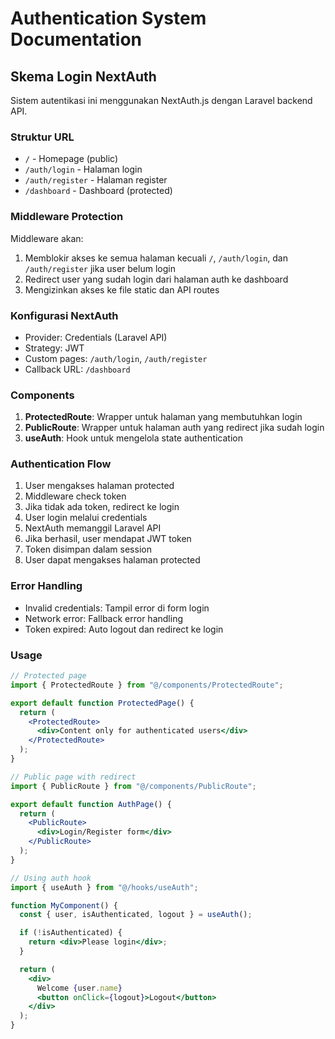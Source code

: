 # Authentication System Documentation

## Skema Login NextAuth

Sistem autentikasi ini menggunakan NextAuth.js dengan Laravel backend API.

### Struktur URL

- `/` - Homepage (public)
- `/auth/login` - Halaman login
- `/auth/register` - Halaman register
- `/dashboard` - Dashboard (protected)

### Middleware Protection

Middleware akan:

1. Memblokir akses ke semua halaman kecuali `/`, `/auth/login`, dan `/auth/register` jika user belum login
2. Redirect user yang sudah login dari halaman auth ke dashboard
3. Mengizinkan akses ke file static dan API routes

### Konfigurasi NextAuth

- Provider: Credentials (Laravel API)
- Strategy: JWT
- Custom pages: `/auth/login`, `/auth/register`
- Callback URL: `/dashboard`

### Components

1. **ProtectedRoute**: Wrapper untuk halaman yang membutuhkan login
2. **PublicRoute**: Wrapper untuk halaman auth yang redirect jika sudah login
3. **useAuth**: Hook untuk mengelola state authentication

### Authentication Flow

1. User mengakses halaman protected
2. Middleware check token
3. Jika tidak ada token, redirect ke login
4. User login melalui credentials
5. NextAuth memanggil Laravel API
6. Jika berhasil, user mendapat JWT token
7. Token disimpan dalam session
8. User dapat mengakses halaman protected

### Error Handling

- Invalid credentials: Tampil error di form login
- Network error: Fallback error handling
- Token expired: Auto logout dan redirect ke login

### Usage

```jsx
// Protected page
import { ProtectedRoute } from "@/components/ProtectedRoute";

export default function ProtectedPage() {
  return (
    <ProtectedRoute>
      <div>Content only for authenticated users</div>
    </ProtectedRoute>
  );
}

// Public page with redirect
import { PublicRoute } from "@/components/PublicRoute";

export default function AuthPage() {
  return (
    <PublicRoute>
      <div>Login/Register form</div>
    </PublicRoute>
  );
}

// Using auth hook
import { useAuth } from "@/hooks/useAuth";

function MyComponent() {
  const { user, isAuthenticated, logout } = useAuth();

  if (!isAuthenticated) {
    return <div>Please login</div>;
  }

  return (
    <div>
      Welcome {user.name}
      <button onClick={logout}>Logout</button>
    </div>
  );
}
```
